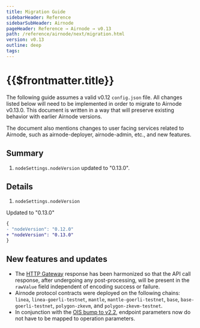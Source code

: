 ```yaml
---
title: Migration Guide
sidebarHeader: Reference
sidebarSubHeader: Airnode
pageHeader: Reference → Airnode → v0.13
path: /reference/airnode/next/migration.html
version: v0.13
outline: deep
tags:
---
```


<VersionWarning/>

<PageHeader/>

<SearchHighlight/>

<FlexStartTag/>

# {{$frontmatter.title}}

The following guide assumes a valid v0.12 `config.json` file. All changes listed
below will need to be implemented in order to migrate to Airnode v0.13.0. This
document is written in a way that will preserve existing behavior with earlier
Airnode versions.

The document also mentions changes to user facing services related to Airnode,
such as airnode-deployer, airnode-admin, etc., and new features.

## Summary

1. `nodeSettings.nodeVersion` updated to "0.13.0".

## Details

1. `nodeSettings.nodeVersion`

Updated to "0.13.0"

```diff
{
- "nodeVersion": "0.12.0"
+ "nodeVersion": "0.13.0"
}
```

## New features and updates

- The
  [HTTP Gateway](/reference/airnode/next/understand/http-gateways.md#http-gateway)
  response has been harmonized so that the API call response, after undergoing
  any post-processing, will be present in the `rawValue` field independent of
  encoding success or failure.
- Airnode protocol contracts were deployed on the following chains: `linea`,
  `linea-goerli-testnet`, `mantle`, `mantle-goerli-testnet`, `base`,
  `base-goerli-testnet`, `polygon-zkevm`, and `polygon-zkevm-testnet`.
- In conjunction with the
  [OIS bump to v2.2](https://github.com/api3dao/ois/releases), endpoint
  parameters now do not have to be mapped to operation parameters.
